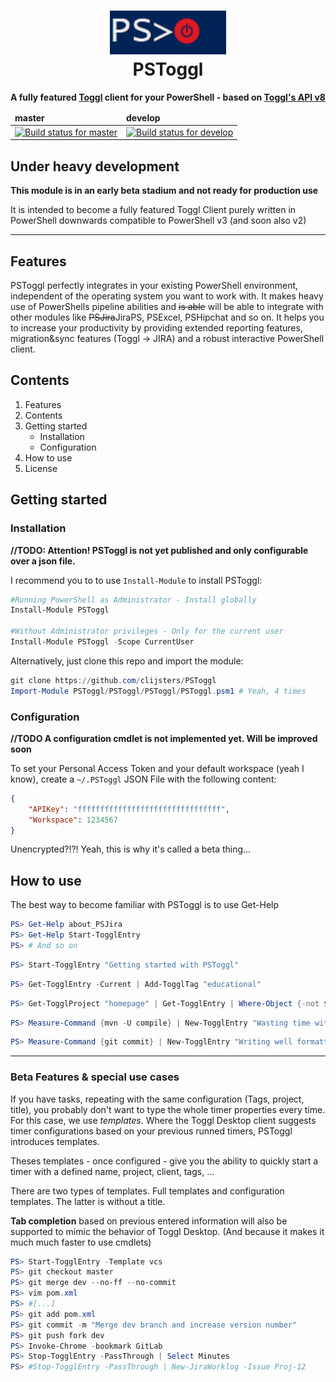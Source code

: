 <h1 align="center">
    <img src="logo.gif" style="height:70px" alt="PSToggl Logo">
    <br>
    PSToggl
    <br>
</h1>

<p align="center">
<b>
A fully featured <a href="https://toggl.com/">Toggl</a> client for your PowerShell - based on <a href="https://github.com/toggl/toggl_api_docs/blob/master/toggl_api.md">Toggl's API v8</a>
</b>

<table align="center">
    <thead style="border-bottom:1px solid;font-weight:bold;">
        <tr>
            <td>master</td>
            <td>develop</td>
        </tr>
    </thead>
    <tbody>
        <tr>
            <td>
                <a href="https://ci.appveyor.com/project/Clijsters/pstoggl/branch/master">
                    <img alt="Build status for master" src="https://ci.appveyor.com/api/projects/status/c6u0f4gk3ibxwa46/branch/master?svg=true">
                </a>
            </td>
            <td>
                <a href="https://ci.appveyor.com/project/Clijsters/pstoggl/branch/develop">
                    <img alt="Build status for develop" src="https://ci.appveyor.com/api/projects/status/c6u0f4gk3ibxwa46/branch/develop?svg=true">
                </a>
            </td>
        </tr>
    </tbody>
</table>
</p>

## Under heavy development

**This module is in an early beta stadium and not ready for production use**

It is intended to become a fully featured Toggl Client purely written in PowerShell downwards compatible to PowerShell v3 (and soon also v2)

____

## Features

PSToggl perfectly integrates in your existing PowerShell environment, independent of the operating system you want to work with. It makes heavy use of PowerShells pipeline abilities and ~~is able~~ will be able to integrate with other modules like ~~PSJira~~JiraPS, PSExcel, PSHipchat and so on. It helps you to increase your productivity by providing extended reporting features, migration&sync features (Toggl -> JIRA) and a robust interactive PowerShell client.

## Contents

1. Features
2. Contents
3. Getting started
    - Installation
    - Configuration
4. How to use
5. License

## Getting started

### Installation

**//TODO: Attention! PSToggl is not yet published and only configurable over a json file.**

I recommend you to to use `Install-Module` to install PSToggl:

````PowerShell
#Running PowerShell as Administrator - Install globally
Install-Module PSToggl

#Without Administrator privileges - Only for the current user
Install-Module PSToggl -Scope CurrentUser
````

Alternatively, just clone this repo and import the module:

````PowerShell
git clone https://github.com/clijsters/PSToggl
Import-Module PSToggl/PSToggl/PSToggl/PSToggl.psm1 # Yeah, 4 times 
````

### Configuration

**//TODO A configuration cmdlet is not implemented yet. Will be improved soon**


To set your Personal Access Token and your default workspace (yeah I know), create a `~/.PSToggl` JSON File with the following content:
````json
{
    "APIKey": "ffffffffffffffffffffffffffffffff",
    "Workspace": 1234567
}
````
Unencrypted?!?! Yeah, this is why it's called a beta thing...

## How to use

The best way to become familiar with PSToggl is to use Get-Help
````PowerShell
PS> Get-Help about_PSJira
PS> Get-Help Start-TogglEntry
PS> # And so on
````

````PowerShell
PS> Start-TogglEntry "Getting started with PSToggl"
````

````PowerShell
PS> Get-TogglEntry -Current | Add-TogglTag "educational"
````

````PowerShell
PS> Get-TogglProject "homepage" | Get-TogglEntry | Where-Object {-not $_.billed} | Add-TogglTag "overdue"
````

````PowerShell
PS> Measure-Command {mvn -U compile} | New-TogglEntry "Wasting time with coffee..."
````

````PowerShell
PS> Measure-Command {git commit} | New-TogglEntry "Writing well formatted, meaningful git commit messages" -Tags @("efficiency", "Drumherum")
````

___

### Beta Features & special use cases

If you have tasks, repeating with the same configuration (Tags, project, title), you probably don't want to type the whole timer properties every time.  
For this case, we use _templates_. Where the Toggl Desktop client suggests timer configurations based on your previous runned timers, PSToggl introduces templates.

Theses templates - once configured - give you the ability to quickly start a timer with a defined name, project, client, tags, ...

There are two types of templates. Full templates and configuration templates. The latter is without a title.

**Tab completion** based on previous entered information will also be supported to mimic the behavior of Toggl Desktop. (And because it makes it much much faster to use cmdlets)

````PowerShell
PS> Start-TogglEntry -Template vcs
PS> git checkout master
PS> git merge dev --no-ff --no-commit
PS> vim pom.xml
PS> #[...]
PS> git add pom.xml
PS> git commit -m "Merge dev branch and increase version number"
PS> git push fork dev
PS> Invoke-Chrome -bookmark GitLab
PS> Stop-TogglEntry -PassThrough | Select Minutes
PS> #Stop-TogglEntry -PassThrough | New-JiraWorklog -Issue Proj-12
````
